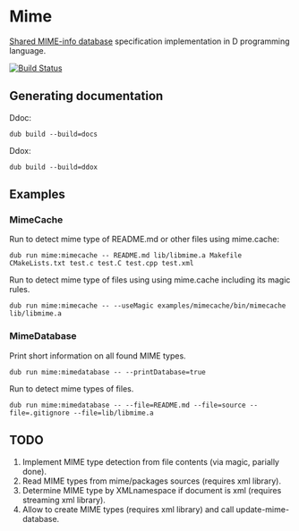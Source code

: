 # Mime

[Shared MIME-info database](http://standards.freedesktop.org/shared-mime-info-spec/shared-mime-info-spec-latest.html) specification implementation in D programming language.

[![Build Status](https://travis-ci.org/MyLittleRobo/mime.svg?branch=master)](https://travis-ci.org/MyLittleRobo/mime)

## Generating documentation

Ddoc:

    dub build --build=docs
    
Ddox:

    dub build --build=ddox

## Examples

### MimeCache

Run to detect mime type of README.md or other files using mime.cache:

    dub run mime:mimecache -- README.md lib/libmime.a Makefile CMakeLists.txt test.c test.C test.cpp test.xml

Run to detect mime type of files using using mime.cache including its magic rules.
    
    dub run mime:mimecache -- --useMagic examples/mimecache/bin/mimecache lib/libmime.a

    
### MimeDatabase

Print short information on all found MIME types.

    dub run mime:mimedatabase -- --printDatabase=true

Run to detect mime types of files.

    dub run mime:mimedatabase -- --file=README.md --file=source --file=.gitignore --file=lib/libmime.a
    
## TODO

1. Implement MIME type detection from file contents (via magic, parially done).
2. Read MIME types from mime/packages sources (requires xml library).
3. Determine MIME type by XMLnamespace if document is xml (requires streaming xml library).
4. Allow to create MIME types (requires xml library) and call update-mime-database.
